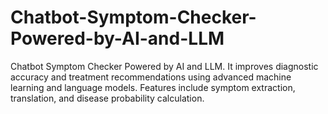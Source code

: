 # Chatbot-Symptom-Checker-Powered-by-AI-and-LLM
Chatbot Symptom Checker Powered by AI and LLM. It improves diagnostic accuracy and treatment recommendations using advanced machine learning and language models. Features include symptom extraction, translation, and disease probability calculation.
